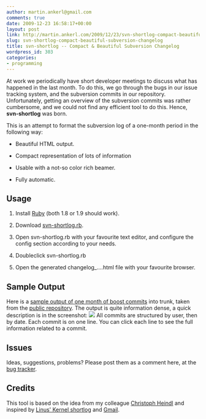 ```yaml
---
author: martin.ankerl@gmail.com
comments: true
date: 2009-12-23 16:58:17+00:00
layout: post
link: http://martin.ankerl.com/2009/12/23/svn-shortlog-compact-beautiful-subversion-changelog/
slug: svn-shortlog-compact-beautiful-subversion-changelog
title: svn-shortlog -- Compact & Beautiful Subversion Changelog
wordpress_id: 303
categories:
- programming
---
```


At work we periodically have short developer meetings to discuss what has happened in the last month. To do this, we go through the bugs in our issue tracking system, and the subversion commits in our repository. Unfortunately, getting an overview of the subversion commits was rather cumbersome, and we could not find any efficient tool to do this. Hence, **svn-shortlog** was born.

This is an attempt to format the subversion log of a one-month period in the following way:




  * Beautiful HTML output.


  * Compact representation of lots of information


  * Usable with a not-so color rich beamer.


  * Fully automatic.





## Usage






  1. Install [Ruby](http://www.ruby-lang.org/de/) (both 1.8 or 1.9 should work).


  2. Download [svn-shortlog.rb](http://svn-shortlog.googlecode.com/svn/trunk/svn-shortlog.rb).


  3. Open svn-shortlog.rb with your favourite text editor, and configure the config section according to your needs.


  4. Doubleclick svn-shortlog.rb


  5. Open the generated changelog_....html file with your favourite browser.





## Sample Output


Here is a [sample output of one month of boost commits](http://martin.ankerl.com/wp-content/uploads/2009/12/changes_2009-12-01_to_2009-12-31.html) into trunk, taken from the [public repository](http://www.boost.org/users/download/#repository). The output is quite information dense, a quick description is in the screenshot: ![](http://martin.ankerl.com/wp-content/uploads/2009/12/documentation.png) All commits are structured by user, then by date. Each commit is on one line. You can click each line to see the full information related to a commit.



## Issues


Ideas, suggestions, problems? Please post them as a comment here, at the [bug tracker](https://code.google.com/p/svn-shortlog/issues/list).



## Credits


This tool is based on the idea from my colleague [Christoph Heindl](http://cheind.wordpress.com/) and inspired by [Linus' Kernel shortlog](http://groups.google.com/group/linux.kernel/msg/d43224c9ba53f0cc?) and [Gmail](http://mail.google.com/).
